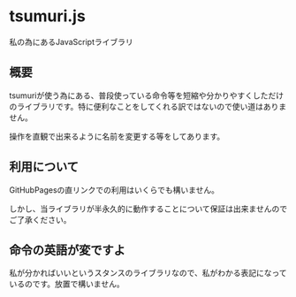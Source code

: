 # tsumuri.js
私の為にあるJavaScriptライブラリ

## 概要
tsumuriが使う為にある、普段使っている命令等を短縮や分かりやすくしただけのライブラリです。特に便利なことをしてくれる訳ではないので使い道はありません。

操作を直観で出来るように名前を変更する等をしてあります。

## 利用について
GitHubPagesの直リンクでの利用はいくらでも構いません。

しかし、当ライブラリが半永久的に動作することについて保証は出来ませんのでご了承ください。

## 命令の英語が変ですよ
私が分かればいいというスタンスのライブラリなので、私がわかる表記になっているのです。放置で構いません。

